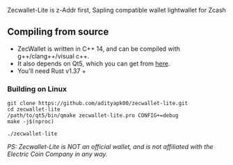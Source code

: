Zecwallet-Lite is z-Addr first, Sapling compatible wallet lightwallet for Zcash

## Compiling from source
* ZecWallet is written in C++ 14, and can be compiled with g++/clang++/visual c++. 
* It also depends on Qt5, which you can get from [here](https://www.qt.io/download). 
* You'll need Rust v1.37 +

### Building on Linux

```
git clone https://github.com/adityapk00/zecwallet-lite.git
cd zecwallet-lite
/path/to/qt5/bin/qmake zecwallet-lite.pro CONFIG+=debug
make -j$(nproc)

./zecwallet-lite
```
_PS: Zecwallet-Lite is NOT an official wallet, and is not affiliated with the Electric Coin Company in any way._
